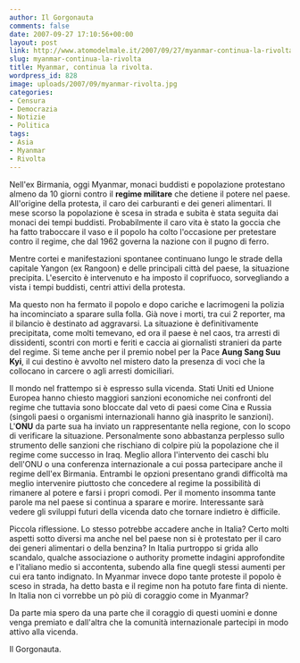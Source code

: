 ```yaml
---
author: Il Gorgonauta
comments: false
date: 2007-09-27 17:10:56+00:00
layout: post
link: http://www.atomodelmale.it/2007/09/27/myanmar-continua-la-rivolta/
slug: myanmar-continua-la-rivolta
title: Myanmar, continua la rivolta.
wordpress_id: 828
image: uploads/2007/09/myanmar-rivolta.jpg
categories:
- Censura
- Democrazia
- Notizie
- Politica
tags:
- Asia
- Myanmar
- Rivolta
---
```



Nell'ex Birmania, oggi Myanmar, monaci buddisti e popolazione protestano almeno da 10 giorni contro il **regime militare** che detiene il potere nel paese. All'origine della protesta, il caro dei carburanti e dei generi alimentari. Il mese scorso la popolazione è scesa in strada e subita è stata seguita dai monaci dei tempi buddisti. Probabilmente il caro vita è stato la goccia che ha fatto traboccare il vaso e il popolo ha colto l'occasione per pretestare contro il regime, che dal 1962 governa la nazione con il pugno di ferro.

Mentre cortei e manifestazioni spontanee continuano lungo le strade della capitale Yangon (ex Rangoon) e delle principali città del paese, la situazione precipita. L'esercito è intervenuto e ha imposto il coprifuoco, sorvegliando a vista i tempi buddisti, centri attivi della protesta.

Ma questo non ha fermato il popolo e dopo cariche e lacrimogeni la polizia ha incominciato a sparare sulla folla. Già nove i morti, tra cui 2 reporter, ma il bilancio è destinato ad aggravarsi. La situazione è definitivamente precipitata, come molti temevano, ed ora il paese è nel caos, tra arresti di dissidenti, scontri con morti e feriti e caccia ai giornalisti stranieri da parte del regime. Si teme anche per il premio nobel per la Pace **Aung Sang Suu Kyi**, il cui destino è avvolto nel mistero dato la presenza di voci che la collocano in carcere o agli arresti domiciliari.

Il mondo nel frattempo si è espresso sulla vicenda. Stati Uniti ed Unione Europea hanno chiesto maggiori sanzioni economiche nei confronti del regime che tuttavia sono bloccate dal veto di paesi come Cina e Russia (singoli paesi o organismi internazionali hanno già inasprito le sanzioni). L'**ONU** da parte sua ha  inviato un rappresentante nella regione, con lo scopo di verificare la situazione. Personalmente sono abbastanza perplesso sullo strumento delle sanzioni che rischiano di colpire più la popolazione che il regime come successo in Iraq. Meglio allora l'intervento dei caschi blu dell'ONU o una conferenza internazionale a cui possa partecipare anche il regime dell'ex Birmania. Entrambi le opzioni presentano grandi difficoltà ma meglio intervenire piuttosto che concedere al regime la possibilità di rimanere al potere e farsi i propri comodi. Per il momento insomma tante parole ma nel paese si continua a sparare e morire. Interessante sarà vedere gli sviluppi futuri della vicenda dato che tornare indietro è difficile.

Piccola riflessione. Lo stesso potrebbe accadere anche in Italia?  Certo molti aspetti sotto diversi ma anche nel bel paese non si è protestato per il caro dei generi alimentari o della benzina? In Italia purtroppo si grida allo scandalo, qualche associazione o authority promette indagini approfondite e l'italiano medio si accontenta, subendo alla fine quegli stessi aumenti per cui era tanto indignato. In Myanmar invece dopo tante proteste il popolo è sceso in strada, ha detto basta e il regime non ha potuto fare finta di niente. In Italia non ci vorrebbe un pò più di coraggio come in Myanmar?

Da parte mia spero da una parte che il coraggio di questi uomini e donne venga premiato e dall'altra che la comunità internazionale partecipi in modo attivo alla vicenda.

Il Gorgonauta.
